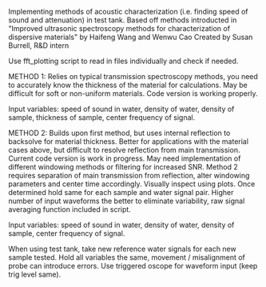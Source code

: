 Implementing methods of acoustic characterization (i.e. finding speed of sound and attenuation) in test tank. 
Based off methods introducted in "Improved ultrasonic spectroscopy methods for characterization of dispersive materials" by Haifeng Wang and Wenwu Cao
Created by Susan Burrell, R&D intern

Use fft_plotting script to read in files individually and check if needed. 

METHOD 1: 
Relies on typical transmission spectroscopy methods, you need to accurately know the thickness of the material for calculations. 
May be difficult for soft or non-uniform materials. Code version is working properly. 

Input variables: speed of sound in water, density of water, density of sample, thickness of sample, center frequency of signal.

METHOD 2: 
Builds upon first method, but uses internal reflection to backsolve for material thickness. Better for applications 
with the material cases above, but difficult to resolve reflection from main transmission. Current code version is 
work in progress. May need implementation of different windowing methods or filtering for increased SNR. Method 2 
requires separation of main transmission from reflection, alter windowing parameters and center time accordingly. Visually inspect
using plots. Once determined hold same for each sample and water signal pair. Higher number of input waveforms the better to
eliminate variability, raw signal averaging function included in script.

Input variables: speed of sound in water, density of water, density of sample, center frequency of signal. 

When using test tank, take new reference water signals for each new sample tested. Hold all variables the same, 
movement / misalignment of probe can introduce errors. Use triggered oscope for waveform input (keep trig level same).

